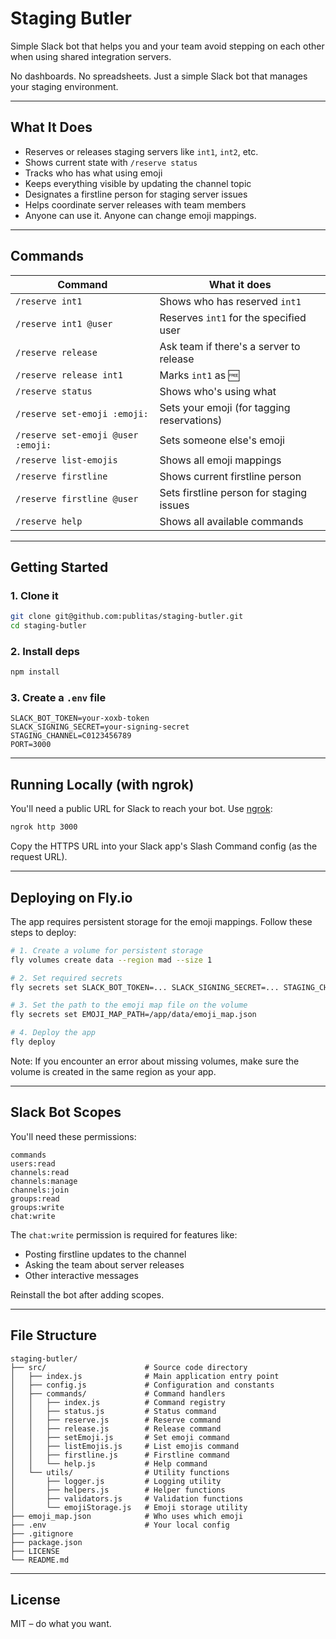 # Staging Butler

Simple Slack bot that helps you and your team avoid stepping on each other when using shared integration servers.

No dashboards. No spreadsheets. Just a simple Slack bot that manages your staging environment.

---

## What It Does

- Reserves or releases staging servers like `int1`, `int2`, etc.
- Shows current state with `/reserve status`
- Tracks who has what using emoji
- Keeps everything visible by updating the channel topic
- Designates a firstline person for staging server issues
- Helps coordinate server releases with team members
- Anyone can use it. Anyone can change emoji mappings.

---

## Commands

| Command                             | What it does                                  |
|-------------------------------------|------------------------------------------------|
| `/reserve int1`                     | Shows who has reserved `int1`                  |
| `/reserve int1 @user`               | Reserves `int1` for the specified user         |
| `/reserve release`                  | Ask team if there's a server to release        |
| `/reserve release int1`             | Marks `int1` as :free:                         |
| `/reserve status`                   | Shows who's using what                         |
| `/reserve set-emoji :emoji:`        | Sets your emoji (for tagging reservations)     |
| `/reserve set-emoji @user :emoji:`  | Sets someone else's emoji                      |
| `/reserve list-emojis`              | Shows all emoji mappings                       |
| `/reserve firstline`                | Shows current firstline person                 |
| `/reserve firstline @user`          | Sets firstline person for staging issues       |
| `/reserve help`                     | Shows all available commands                   |

---

## Getting Started

### 1. Clone it

```sh
git clone git@github.com:publitas/staging-butler.git
cd staging-butler
```

### 2. Install deps

```sh
npm install
```

### 3. Create a `.env` file

```env
SLACK_BOT_TOKEN=your-xoxb-token
SLACK_SIGNING_SECRET=your-signing-secret
STAGING_CHANNEL=C0123456789
PORT=3000
```

---

## Running Locally (with ngrok)

You'll need a public URL for Slack to reach your bot. Use [ngrok](https://ngrok.com):

```sh
ngrok http 3000
```

Copy the HTTPS URL into your Slack app's Slash Command config (as the request URL).

---

## Deploying on Fly.io

The app requires persistent storage for the emoji mappings. Follow these steps to deploy:

```sh
# 1. Create a volume for persistent storage
fly volumes create data --region mad --size 1

# 2. Set required secrets
fly secrets set SLACK_BOT_TOKEN=... SLACK_SIGNING_SECRET=... STAGING_CHANNEL=...

# 3. Set the path to the emoji map file on the volume
fly secrets set EMOJI_MAP_PATH=/app/data/emoji_map.json

# 4. Deploy the app
fly deploy
```

Note: If you encounter an error about missing volumes, make sure the volume is created in the same region as your app.

---

## Slack Bot Scopes

You'll need these permissions:

```
commands
users:read
channels:read
channels:manage
channels:join
groups:read
groups:write
chat:write
```

The `chat:write` permission is required for features like:
- Posting firstline updates to the channel
- Asking the team about server releases
- Other interactive messages

Reinstall the bot after adding scopes.

---

## File Structure

```
staging-butler/
├── src/                      # Source code directory
│   ├── index.js              # Main application entry point
│   ├── config.js             # Configuration and constants
│   ├── commands/             # Command handlers
│   │   ├── index.js          # Command registry
│   │   ├── status.js         # Status command
│   │   ├── reserve.js        # Reserve command
│   │   ├── release.js        # Release command
│   │   ├── setEmoji.js       # Set emoji command
│   │   ├── listEmojis.js     # List emojis command
│   │   ├── firstline.js      # Firstline command
│   │   └── help.js           # Help command
│   └── utils/                # Utility functions
│       ├── logger.js         # Logging utility
│       ├── helpers.js        # Helper functions
│       ├── validators.js     # Validation functions
│       └── emojiStorage.js   # Emoji storage utility
├── emoji_map.json            # Who uses which emoji
├── .env                      # Your local config
├── .gitignore
├── package.json
├── LICENSE
└── README.md
```

---

## License

MIT – do what you want.
